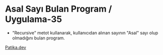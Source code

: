 # Asal Sayı Bulan Program / Uygulama-35

*  "Recursive" metot kullanarak, kullanıcıdan alınan sayının "Asal" sayı olup olmadığını bulan program.


[Patika.dev](https://www.patika.dev)